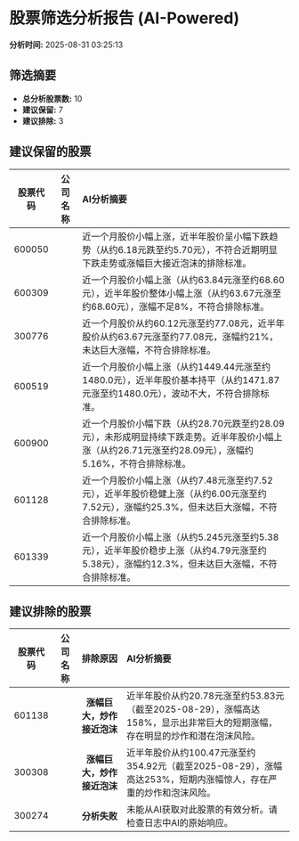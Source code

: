 # 股票筛选分析报告 (AI-Powered)

**分析时间:** 2025-08-31 03:25:13

## 筛选摘要

- **总分析股票数:** 10
- **建议保留:** 7
- **建议排除:** 3

## 建议保留的股票

| 股票代码 | 公司名称 | AI分析摘要 |
|:---:|:---:|:---|
| 600050 |  | 近一个月股价小幅上涨，近半年股价呈小幅下跌趋势（从约6.18元跌至约5.70元），不符合近期明显下跌走势或涨幅巨大接近泡沫的排除标准。 |
| 600309 |  | 近一个月股价小幅上涨（从约63.84元涨至约68.60元），近半年股价整体小幅上涨（从约63.67元涨至约68.60元），涨幅不足8%，不符合排除标准。 |
| 300776 |  | 近一个月股价从约60.12元涨至约77.08元，近半年股价从约63.67元涨至约77.08元，涨幅约21%，未达巨大涨幅，不符合排除标准。 |
| 600519 |  | 近一个月股价小幅上涨（从约1449.44元涨至约1480.0元），近半年股价基本持平（从约1471.87元涨至约1480.0元），波动不大，不符合排除标准。 |
| 600900 |  | 近一个月股价小幅下跌（从约28.70元跌至约28.09元），未形成明显持续下跌走势。近半年股价小幅上涨（从约26.71元涨至约28.09元），涨幅约5.16%，不符合排除标准。 |
| 601128 |  | 近一个月股价小幅上涨（从约7.48元涨至约7.52元），近半年股价稳健上涨（从约6.00元涨至约7.52元），涨幅约25.3%，但未达巨大涨幅，不符合排除标准。 |
| 601339 |  | 近一个月股价小幅上涨（从约5.245元涨至约5.38元），近半年股价稳步上涨（从约4.79元涨至约5.38元），涨幅约12.3%，但未达巨大涨幅，不符合排除标准。 |

## 建议排除的股票

| 股票代码 | 公司名称 | 排除原因 | AI分析摘要 |
|:---:|:---:|:---:|:---|
| 601138 |  | **涨幅巨大，炒作接近泡沫** | 近半年股价从约20.78元涨至约53.83元（截至2025-08-29），涨幅高达158%，显示出非常巨大的短期涨幅，存在明显的炒作和潜在泡沫风险。 |
| 300308 |  | **涨幅巨大，炒作接近泡沫** | 近半年股价从约100.47元涨至约354.92元（截至2025-08-29），涨幅高达253%，短期内涨幅惊人，存在严重的炒作和泡沫风险。 |
| 300274 |  | **分析失败** | 未能从AI获取对此股票的有效分析。请检查日志中AI的原始响应。 |
